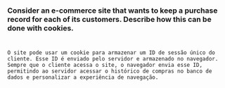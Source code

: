 ### Consider an e-commerce site that wants to keep a purchase record for each of its customers. Describe how this can be done with cookies.

#
    O site pode usar um cookie para armazenar um ID de sessão único do cliente. Esse ID é enviado pelo servidor e armazenado no navegador. Sempre que o cliente acessa o site, o navegador envia esse ID, permitindo ao servidor acessar o histórico de compras no banco de dados e personalizar a experiência de navegação.
